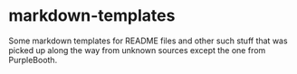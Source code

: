 # markdown-templates

Some markdown templates for README files and other such stuff that was picked up along the way from unknown sources except the one from PurpleBooth.
